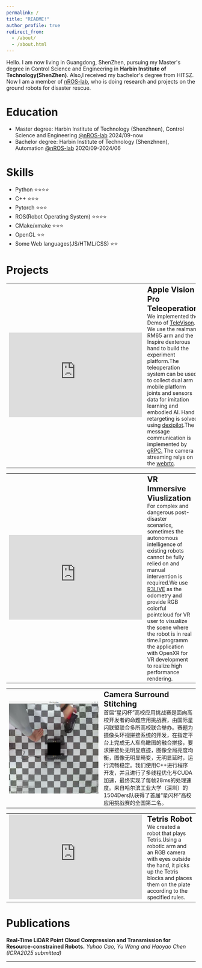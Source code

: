 ```yaml
---
permalink: /
title: "README!"
author_profile: true
redirect_from: 
  - /about/
  - /about.html
---
```


Hello. I am now living in Guangdong, ShenZhen, pursuing my Master's degree in Control Science and Engineering in **Harbin Institute of Technology(ShenZhen)**. Also,I received my bachelor's degree from HITSZ. Now I am a member of [nROS-lab](https://www.nrs-lab.com/), who is doing research and projects on the ground robots for disaster rescue.

Education
======
- Master degree: Harbin Institute of Technology (Shenzhnen), Control Science and Engineering [@nROS-lab](https://www.nrs-lab.com/) 2024/09-now
- Bachelor degree: Harbin Institute of Technology (Shenzhnen), Automation [@nROS-lab](https://www.nrs-lab.com/) 2020/09-2024/06


Skills 
======
- Python ⭐⭐⭐⭐
- C++ ⭐⭐⭐
- Pytorch ⭐⭐⭐
- ROS(Robot Operating System) ⭐⭐⭐⭐
- CMake/xmake ⭐⭐⭐
- OpenGL ⭐⭐
- Some Web languages(JS/HTML/CSS) ⭐⭐

Projects
======


<table>
<td  width="45%" style="vertical-align:middle;">
     <iframe width="354px" height="225px" src="https://player.bilibili.com/player.html?isOutside=true&aid=113062933695302&bvid=BV173Hqe2EW3&cid=25694374217&p=1" scrolling="no" border="0" frameborder="0" framespacing="0"> </iframe><br/>
</td>
<td width="55%" style="vertical-align:top;">
    <big><big><strong>Apple Vision Pro Teleoperation </strong></big></big><br/>
       We implemented the Demo of <a href="https://github.com/unitreerobotics/avp_teleoperate">TeleVison</a>.
       We use the realman RM65 arm and the Inspire dexterous hand to build the experiment platform.The teleoperation system can be used to collect dual arm mobile platform joints and sensors data for imitation learning and embodied AI. Hand retargeting is solved using <a href="https://github.com/dexsuite/dex-retargeting">dexipilot</a>.The message communication is implemented by <a href="https://grpc.io">gRPC.</a> The camera streaming relys on the <a href="https://webrtc.org/?hl=zh-cn"> webrtc</a>.
</td>
</table> 

<table>
<td  width="45%" style="vertical-align:middle;">
     <iframe width="354px" height="225px" src="https://player.bilibili.com/player.html?isOutside=true&aid=706447463&bvid=BV1eQ4y1t7cz&cid=1345809450&p=1" scrolling="no" border="0" frameborder="0" framespacing="0"> </iframe><br/></td>
<td width="55%" style="vertical-align:top;">
    <big><big><strong>VR Immersive Viuslization </strong></big></big><br/>
       For complex and dangerous post-disaster scenarios, sometimes the autonomous intelligence of existing robots cannot be fully relied on and manual intervention is required.We use <a href="https://github.com/hku-mars/r3live">R3LIVE</a> as the odometry and provide RGB colorful pointcloud for VR user to visualize the scene where the robot is in real time.I programm the application with OpenXR for VR development to realize high performance rendering.
    </td>
</table> 

<table>
<td  width="50%" style="vertical-align:middle;">
     <img width="100%" height="100%" src="../pics/sparklink.png"/><br/></td>
<td width="50%" style="vertical-align:top;">
    <big><big><strong>Camera Surround Stitching </strong></big></big><br/>
       首届“星闪杯”高校应用挑战赛是面向高校开发者的命题应用挑战赛，由国际星闪联盟联合多所高校联合举办。赛题为摄像头环视拼接系统的开发，在指定平台上完成无人车鸟瞰图的融合拼接，要求拼接处无明显痕迹，图像全局亮度均衡，图像无明显畸变，无明显延时，运行流畅稳定。我们使用C++进行程序开发，并且进行了多线程优化与CUDA加速，最终实现了每帧28ms的处理速度。来自哈尔滨工业大学（深圳）的1504Ders队获得了首届“星闪杯”高校应用挑战赛的全国第二名。    </td>
</table>

<table>
<td  width="45%" style="vertical-align:middle;">
     <iframe width="354px" height="225px" src="https://player.bilibili.com/player.html?isOutside=true&aid=613376126&bvid=BV1Uh4y1J7hN&cid=1124218431&p=1" scrolling="no" border="0" frameborder="0" framespacing="0"> </iframe><br/></td>
<td width="55%" style="vertical-align:top;">
    <big><big><strong>Tetris Robot </strong></big></big><br/>
    We created a robot that plays Tetris.Using a robotic arm and an RGB camera with eyes outside the hand, it picks up the Tetris blocks and places them on the plate according to the specified rules.
    </td>
</table> 


Publications
======
**Real-Time LiDAR Point Cloud Compression and Transmission for
Resource-constrained Robots.** *Yuhao Cao, Yu Wang and Haoyao Chen (ICRA2025 submitted)*

------